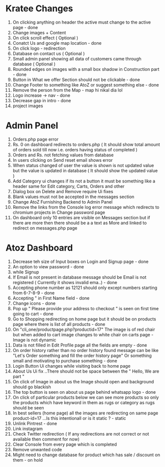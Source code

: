 # Kratee Changes 

1. On clicking anything on header the active must change to the active page - done
2. Change images + Content
3. On click scroll effect ( Optional )
4. Conatct Us and google map location - done
5. On click logo - redirection 
6. Database on contact us ( Optional )
7. Small admin panel showing all data of customers came through database ( Optional )
8. Rounded edges on images with a small box shadow in Construction part - done
9. Button in What we offer Section should not be clickable - done
10. Change Footer to something like AtoZ or suggest something else - done
11. Remove the person from the Map - map hi nikal dia lol
14. Logo increase -> nav - done
15. Decrease gap in intro - done
16. project images

# Admin Panel 
1. Orders.php page error
2. Rs. 0 on dashboard redirects to orders.php ( It should show total amount of orders sold till now i.e. orders having status of completed )
3. Orders and Rs. not fetching values from database
4. In users clicking on Send reset email shows error
5. When status changed of user the value is shown is not updated value but the value is updated in database ( It should show the updated value )
6. Add Category ui changes if its not a button it must be something like a header same for Edit category, Carts, Orders and other
7. Dialog box on Delete and Remove require Ui fixes
8. Blank values must not be accepted in the messages section
9. Change AtoZ Furnishing Backend to Admin Panel
10. Remove the links from the Console log error message which redirects to chromium projects in Change password page
11. On dashboard only 10 entries are visible on Messages section but if there are more then there should be a a text as More and linked to redirect on messages.php page

# Atoz Dashboard
1. Decrease teh size of Input boxes on Login and Signup page - done
2. An option to view password - done
3. while Signup
4. If Email is not present in database message should be Email is not registered ( Currently it shows invalid ema..) - done
5. Accepting phone number as 12121 should only except numbers starting from 6-7-8-9 - done
6. Accepting " in First Name field - done
7. Change icons - done
8. Pop up " Please provide your address to checkout " is seen on first time going to cart - done
9. Go to Shopping redirecting on home page but it should be on products page where there is list of all products - done
10. On "cli_one/productpage.php?productid=17" The image is of red chair but when added to cart image changes to white chair on carts page - Image is not dynamic
11. Data is not filled in Edit Profile page all the fields are empty - done
12. On order history rather than no order history found message can be like "Let's Order something and fill the order history page" Or something small and motivating to purchase something - done
13. Login Button Ui changes while visiting back to home page
14. About Us Ui fix ..There should not be space between the " Hello, We are part "
15. On click of Image in about us the Image should open and background should go blackish 
16. The top button is seen on about us page behind whatsapp logo - done
17. On click of particular products below we can see more products so only the products which have keyword in them as rugs or category as rugs should be seen 
18. In best sellers (home page) all the images are redirecting on same page product-id=17 ...Is this intentionall or is it static ? - static
19. Unlink Pintrest - done
20. Link instagram
21. Check Twitter redirection ( If any redirections are not correct or not available then comment for now)
22. Clear Console from every page which is completed
23. Remove unwanted code
24. Might need to change database for product which has sale / discount on them - on hold